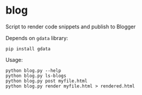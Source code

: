 blog
====

Script to render code snippets and publish to Blogger

Depends on `gdata` library:

    pip install gdata

Usage:

    python blog.py --help
    python blog.py ls-blogs
    python blog.py post myfile.html
    python blog.py render myfile.html > rendered.html


